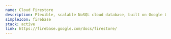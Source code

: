 ```yaml
---
name: Cloud Firestore
description: Flexible, scalable NoSQL cloud database, built on Google Cloud infrastructure, to store and sync data for client- and server-side development.
simpleIcon: firebase
stack: active
link: https://firebase.google.com/docs/firestore/
---
```

